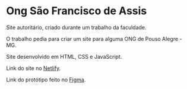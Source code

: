 # Ong São Francisco de Assis

Site autoritário, criado durante um trabalho da faculdade.

O trabalho pedia para criar um site para alguma ONG de Pouso Alegre - MG.

Site desenvolvido em HTML, CSS e JavaScript.

Link do site no [Netlify](https://ongsaofrancisco.netlify.app/).

Link do protótipo feito no [Figma](https://www.figma.com/file/B9bMrkxKWXv98i1LOJDad7/Animais).
